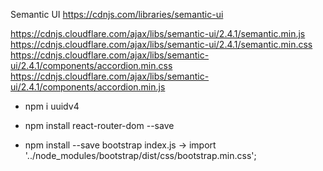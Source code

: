 Semantic UI
https://cdnjs.com/libraries/semantic-ui

https://cdnjs.cloudflare.com/ajax/libs/semantic-ui/2.4.1/semantic.min.js
https://cdnjs.cloudflare.com/ajax/libs/semantic-ui/2.4.1/semantic.min.css
https://cdnjs.cloudflare.com/ajax/libs/semantic-ui/2.4.1/components/accordion.min.css
https://cdnjs.cloudflare.com/ajax/libs/semantic-ui/2.4.1/components/accordion.min.js


 - npm i uuidv4

 - npm install react-router-dom --save 
 
 - npm install --save bootstrap
	index.js -> import '../node_modules/bootstrap/dist/css/bootstrap.min.css';
	
	
	
 